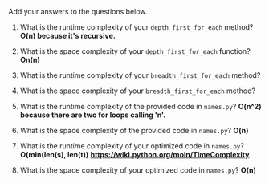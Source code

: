 Add your answers to the questions below.

1. What is the runtime complexity of your `depth_first_for_each` method? **O(n) because it's recursive.**

2. What is the space complexity of your `depth_first_for_each` function?
**On(n)**
3. What is the runtime complexity of your `breadth_first_for_each` method?

4. What is the space complexity of your `breadth_first_for_each` method?


5. What is the runtime complexity of the provided code in `names.py`? **O(n^2) because there are two for loops calling 'n'.**

6. What is the space complexity of the provided code in `names.py`? **O(n)**

7. What is the runtime complexity of your optimized code in `names.py`? **O(min(len(s), len(t))**
**https://wiki.python.org/moin/TimeComplexity**

8. What is the space complexity of your optimized code in `names.py`? **O(n)**
